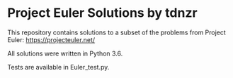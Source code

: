 # Project Euler Solutions by tdnzr

This repository contains solutions to a subset of the problems from Project Euler: https://projecteuler.net/

All solutions were written in Python 3.6.

Tests are available in Euler_test.py.
